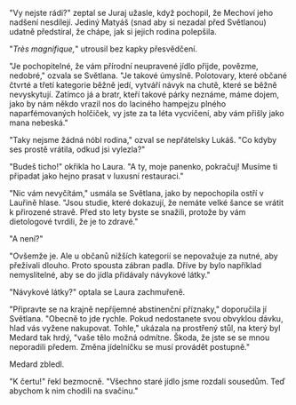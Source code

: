 
"Vy nejste rádi?" zeptal se Juraj užasle, když pochopil, že Mechoví jeho nadšení nesdílejí. Jediný Matyáš (snad aby si nezadal před Světlanou) udatně předstíral, že chápe, jak si jejich rodina polepšila.

"*Très magnifique,*" utrousil bez kapky přesvědčení.

"Je pochopitelné, že vám přírodní neupravené jídlo přijde, povězme, nedobré," ozvala se Světlana. "Je takové úmyslně. Polotovary, které občané čtvrté a třetí kategorie běžně jedí, vytváří návyk na chutě, které se běžně nevyskytují. Zatímco já a bratr, kteří takové párky neznáme, máme dojem, jako by nám někdo vrazil nos do laciného hampejzu plného naparfémovaných holčiček, vy jste za ta léta vycvičení, aby vám přišly jako mana nebeská."

"Taky nejsme žádná nóbl rodina," ozval se nepřátelsky Lukáš. "Co kdyby ses prostě vrátila, odkud jsi vylezla?"

"Budeš ticho!" okřikla ho Laura. "A ty, moje panenko, pokračuj! Musíme ti připadat jako hejno prasat v luxusní restauraci."

"Nic vám nevyčítám," usmála se Světlana, jako by nepochopila ostří v Lauřině hlase. "Jsou studie, které dokazují, že nemáte velké šance se vrátit k přirozené stravě. Před sto lety byste se snažili, protože by vám dietologové tvrdili, že je to zdravé."

"A není?"

"Ovšemže je. Ale u občanů nižších kategorií se nepovažuje za nutné, aby přežívali dlouho. Proto spousta zábran padla. Dříve by bylo například nemyslitelné, aby se do jídla přidávaly návykové látky."

"Návykové látky?" optala se Laura zachmuřeně.

"Připravte se na krajně nepříjemné abstinenční příznaky," doporučila jí Světlana. "Obecně to jde rychle. Pokud nedostanete svou obvyklou dávku, hlad vás vyžene nakupovat. Tohle," ukázala na prostřený stůl, na který byl Medard tak hrdý, "vaše tělo možná odmítne. Škoda, že jste se se mnou neporadili předem. Změna jídelníčku se musí provádět postupně."

Medard zbledl.

"K čertu!" řekl bezmocně. "Všechno staré jídlo jsme rozdali sousedům. Teď abychom k nim chodili na svačinu."

